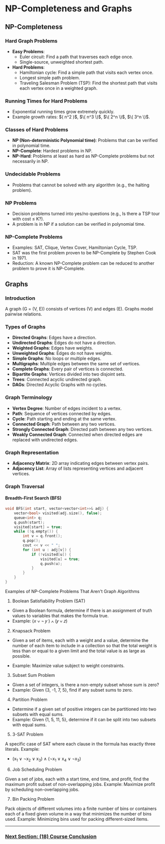 # NP-Completeness and Graphs

## NP-Completeness

### Hard Graph Problems
- **Easy Problems**:
  - Euler circuit: Find a path that traverses each edge once.
  - Single-source, unweighted shortest path.
- **Hard Problems**:
  - Hamiltonian cycle: Find a simple path that visits each vertex once.
  - Longest simple path problem.
  - Traveling Salesman Problem (TSP): Find the shortest path that visits each vertex once in a weighted graph.

### Running Times for Hard Problems
- Exponential running times grow extremely quickly.
- Example growth rates: \$( n^2 \)$, $\( n^3 \)$, $\( 2^n \)$, $\( 3^n \)$.

### Classes of Hard Problems
- **NP (Non-deterministic Polynomial time)**: Problems that can be verified in polynomial time.
- **NP-Complete**: Hardest problems in NP.
- **NP-Hard**: Problems at least as hard as NP-Complete problems but not necessarily in NP.

### Undecidable Problems
- Problems that cannot be solved with any algorithm (e.g., the halting problem).

### NP Problems
- Decision problems turned into yes/no questions (e.g., Is there a TSP tour with cost ≤ K?).
- A problem is in NP if a solution can be verified in polynomial time.

### NP-Complete Problems
- Examples: SAT, Clique, Vertex Cover, Hamiltonian Cycle, TSP.
- SAT was the first problem proven to be NP-Complete by Stephen Cook in 1971.
- Reduction: A known NP-Complete problem can be reduced to another problem to prove it is NP-Complete.

## Graphs

### Introduction
A graph \(G = (V, E)\) consists of vertices \(V\) and edges \(E\). Graphs model pairwise relations.

### Types of Graphs
- **Directed Graphs**: Edges have a direction.
- **Undirected Graphs**: Edges do not have a direction.
- **Weighted Graphs**: Edges have weights.
- **Unweighted Graphs**: Edges do not have weights.
- **Simple Graphs**: No loops or multiple edges.
- **Multigraphs**: Multiple edges between the same set of vertices.
- **Complete Graphs**: Every pair of vertices is connected.
- **Bipartite Graphs**: Vertices divided into two disjoint sets.
- **Trees**: Connected acyclic undirected graph.
- **DAGs**: Directed Acyclic Graphs with no cycles.

### Graph Terminology
- **Vertex Degree**: Number of edges incident to a vertex.
- **Path**: Sequence of vertices connected by edges.
- **Cycle**: Path starting and ending at the same vertex.
- **Connected Graph**: Path between any two vertices.
- **Strongly Connected Graph**: Directed path between any two vertices.
- **Weakly Connected Graph**: Connected when directed edges are replaced with undirected edges.

### Graph Representation
- **Adjacency Matrix**: 2D array indicating edges between vertex pairs.
- **Adjacency List**: Array of lists representing vertices and adjacent vertices.

### Graph Traversal
#### Breadth-First Search (BFS)
```cpp
void BFS(int start, vector<vector<int>>& adj) {
    vector<bool> visited(adj.size(), false);
    queue<int> q;
    q.push(start);
    visited[start] = true;
    while (!q.empty()) {
        int v = q.front();
        q.pop();
        cout << v << " ";
        for (int u : adj[v]) {
            if (!visited[u]) {
                visited[u] = true;
                q.push(u);
            }
        }
    }
}
```

Examples of NP-Complete Problems That Aren't Graph Algorithms
1. Boolean Satisfiability Problem (SAT)
  - Given a Boolean formula, determine if there is an assignment of truth values to variables that makes the formula true.
  - Example: (𝑥 ∨ ¬ 𝑦 ) ∧ (𝑦 ∨ 𝑧)

2. Knapsack Problem
- Given a set of items, each with a weight and a value, determine the number of each item to include in a collection so that the total weight is less than or equal to a given limit and the total value is as large as possible.

- Example: Maximize value subject to weight constraints.

3. Subset Sum Problem

  - Given a set of integers, is there a non-empty subset whose sum is zero?
  - Example: Given {3, -1, 7, 5}, find if any subset sums to zero.

4. Partition Problem

  - Determine if a given set of positive integers can be partitioned into two subsets with equal sums.
  - Example: Given {1, 5, 11, 5}, determine if it can be split into two subsets with equal sums.

5. 3-SAT Problem

A specific case of SAT where each clause in the formula has exactly three literals.
Example: 
  - (x<sub>1</sub> ∨ ¬x<sub>2</sub> ∨ x<sub>3</sub>) ∧ (¬x<sub>1</sub> ∨ x<sub>4</sub> ∨ ¬x<sub>3</sub>)

6. Job Scheduling Problem

Given a set of jobs, each with a start time, end time, and profit, find the maximum profit subset of non-overlapping jobs.
Example: Maximize profit by scheduling non-overlapping jobs.

7. Bin Packing Problem

Pack objects of different volumes into a finite number of bins or containers each of a fixed given volume in a way that minimizes the number of bins used.
Example: Minimizing bins used for packing different-sized items.










---

### [Next Section: (18) Course Conclusion](https://github.com/MarkShinozaki/CPTS223-AdvancedDataStructuresInCpp/tree/Lecture-Slides/(18)%20Course%20Conclusion)
